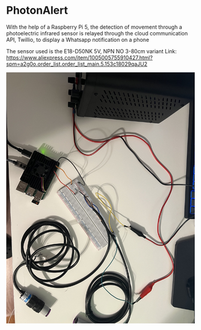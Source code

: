 # PhotonAlert
With the help of a Raspberry Pi 5, the detection of movement through a photoelectric infrared sensor is relayed through the cloud communication API, Twillio, to display a Whatsapp notification on a phone


The sensor used is the E18-D50NK 5V, NPN NO 3-80cm variant
Link:
https://www.aliexpress.com/item/1005005755910427.html?spm=a2g0o.order_list.order_list_main.5.153c18029qaJU2 

![Image of Completed Circuit](IMG_2516.jpeg)
